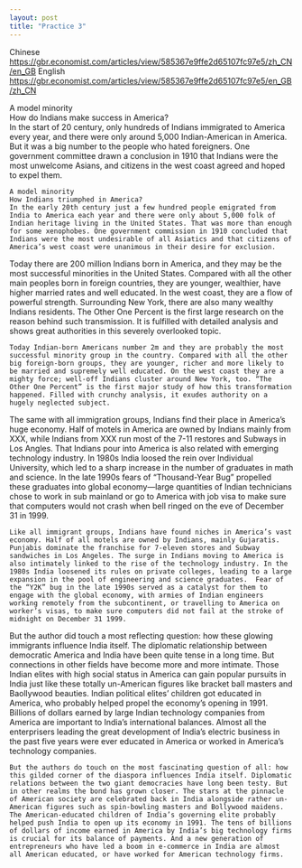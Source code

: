 ```yaml
---
layout: post
title: "Practice 3"
---
```


Chinese
https://gbr.economist.com/articles/view/585367e9ffe2d65107fc97e5/zh_CN/en_GB
English
https://gbr.economist.com/articles/view/585367e9ffe2d65107fc97e5/en_GB/zh_CN


A model minority  
How do Indians make success in America?  
In the start of 20 century, only hundreds of Indians immigrated to America every year, and there were only around 5,000 Indian-American in America. But it was a big number to the people who hated foreigners. One government committee drawn a conclusion in 1910 that Indians were the most unwelcome Asians, and citizens in the west coast agreed and hoped to expel them.
```
A model minority  
How Indians triumphed in America?  
In the early 20th century just a few hundred people emigrated from India to America each year and there were only about 5,000 folk of Indian heritage living in the United States. That was more than enough for some xenophobes. One government commission in 1910 concluded that Indians were the most undesirable of all Asiatics and that citizens of America’s west coast were unanimous in their desire for exclusion.
```
Today there are 200 million Indians born in America, and they may be the most successful minorities in the United States. Compared with all the other main peoples born in foreign countries, they are younger, wealthier, have higher married rates and well educated. In the west coast, they are a flow of powerful strength. Surrounding New York, there are also many wealthy Indians residents. The Other One Percent is the first large research on the reason behind such transmission. It is fulfilled with detailed analysis and shows great authorities in this severely overlooked topic. 
```
Today Indian-born Americans number 2m and they are probably the most successful minority group in the country. Compared with all the other big foreign-born groups, they are younger, richer and more likely to be married and supremely well educated. On the west coast they are a mighty force; well-off Indians cluster around New York, too. “The Other One Percent” is the first major study of how this transformation happened. Filled with crunchy analysis, it exudes authority on a hugely neglected subject. 
```

The same with all immigration groups, Indians find their place in America’s huge economy. Half of motels in America are owned by Indians mainly from XXX, while Indians from XXX run most of the 7-11 restores and Subways in Los Angles. That Indians pour into America is also related with emerging technology industry. In 1980s India loosed the rein over Individual University, which led to a sharp increase in the number of graduates in math and science.  In the late 1990s fears of “Thousand-Year Bug” propelled these graduates into global economy—large quantities of Indian technicians chose to work in sub mainland or go to America with job visa to make sure that computers would not crash when bell ringed on the eve of December 31 in 1999.
```
Like all immigrant groups, Indians have found niches in America’s vast economy. Half of all motels are owned by Indians, mainly Gujaratis. Punjabis dominate the franchise for 7-eleven stores and Subway sandwiches in Los Angeles. The surge in Indians moving to America is also intimately linked to the rise of the technology industry. In the 1980s India loosened its rules on private colleges, leading to a large expansion in the pool of engineering and science graduates.  Fear of the “Y2K” bug in the late 1990s served as a catalyst for them to engage with the global economy, with armies of Indian engineers working remotely from the subcontinent, or travelling to America on worker’s visas, to make sure computers did not fail at the stroke of midnight on December 31 1999.
```
But the author did touch a most reflecting question: how these glowing immigrants influence India itself. The diplomatic relationship between democratic America and India have been quite tense in a long time. But connections in other fields have become more and more intimate. Those Indian elites with high social status in America can gain popular pursuits in India just like these totally un-American figures like bracket ball masters and Baollywood beauties. Indian political elites’ children got educated in America, who probably helped propel the economy’s opening in 1991. Billions of dollars earned by large Indian technology companies from America are important to India’s international balances. Almost all the enterprisers leading the great development of India’s electric business in the past five years were ever educated in America or worked in America’s technology companies.
```
But the authors do touch on the most fascinating question of all: how this gilded corner of the diaspora influences India itself. Diplomatic relations between the two giant democracies have long been testy. But in other realms the bond has grown closer. The stars at the pinnacle of American society are celebrated back in India alongside rather un-American figures such as spin-bowling masters and Bollywood maidens. The American-educated children of India’s governing elite probably helped push India to open up its economy in 1991. The tens of billions of dollars of income earned in America by India’s big technology firms is crucial for its balance of payments. And a new generation of entrepreneurs who have led a boom in e-commerce in India are almost all American educated, or have worked for American technology firms.
```
